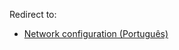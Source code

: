 Redirect to:

*   [Network configuration (Português)](/index.php/Network_configuration_(Portugu%C3%AAs) "Network configuration (Português)")